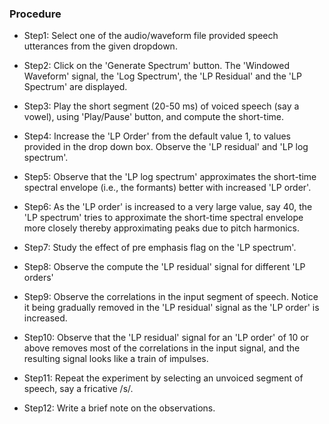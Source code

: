 ### Procedure


- Step1: Select one of the audio/waveform file provided speech utterances from the given dropdown.

- Step2: Click on the 'Generate Spectrum' button. The 'Windowed Waveform' signal, the 'Log Spectrum', the 'LP Residual' and the 'LP Spectrum' are displayed.

- Step3: Play the short segment (20-50 ms) of voiced speech (say a vowel), using 'Play/Pause' button, and compute the short-time.

- Step4: Increase the 'LP Order' from the default value 1, to values provided in the drop down box. Observe the 'LP residual' and 'LP log spectrum'.

- Step5: Observe that the 'LP log spectrum' approximates the short-time spectral envelope (i.e., the formants) better with increased 'LP order'.

- Step6: As the 'LP order' is increased to a very large value, say 40, the 'LP spectrum' tries to approximate the short-time spectral envelope more closely thereby approximating peaks due to pitch harmonics.

- Step7: Study the effect of pre emphasis flag on the 'LP spectrum'.

- Step8: Observe the compute the 'LP residual' signal for different 'LP orders'

- Step9: Observe the correlations in the input segment of speech. Notice it being gradually removed in the 'LP residual' signal as the 'LP order' is increased.

- Step10: Observe that the 'LP residual' signal for an 'LP order' of 10 or above removes most of the correlations in the input signal, and the resulting signal looks like a train of impulses.

- Step11: Repeat the experiment by selecting an unvoiced segment of speech, say a fricative /s/.

- Step12: Write a brief note on the observations.

